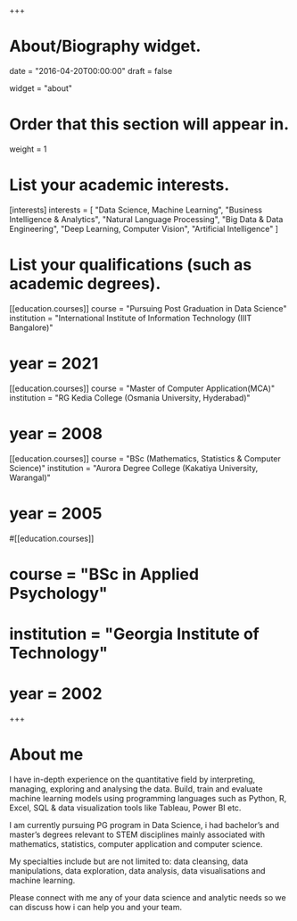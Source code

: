 +++
# About/Biography widget.

date = "2016-04-20T00:00:00"
draft = false

widget = "about"

# Order that this section will appear in.
weight = 1

# List your academic interests.
[interests]
interests = [
	"Data Science, Machine Learning",
	"Business Intelligence & Analytics",
	"Natural Language Processing",
	"Big Data & Data Engineering",
	"Deep Learning, Computer Vision",
	"Artificial Intelligence"
  ]

# List your qualifications (such as academic degrees).
[[education.courses]]
  course = "Pursuing Post Graduation in Data Science"
  institution = "International Institute of Information Technology (IIIT Bangalore)"
#  year = 2021

[[education.courses]]
  course = "Master of Computer Application(MCA)"
  institution = "RG Kedia College (Osmania University, Hyderabad)"
#  year = 2008

[[education.courses]]
  course = "BSc (Mathematics, Statistics & Computer Science)"
  institution = "Aurora Degree College (Kakatiya University, Warangal)"
#  year = 2005

#[[education.courses]]
#  course = "BSc in Applied Psychology"
#  institution = "Georgia Institute of Technology"
#  year = 2002
 
+++
  
# About me

I have in-depth experience on the quantitative field by interpreting, managing, exploring and analysing the data. Build, train and evaluate machine learning models using programming languages such as Python, R, Excel, SQL & data visualization tools like Tableau, Power BI etc. 

I am currently pursuing PG program in Data Science, i had bachelor’s and master’s degrees relevant to STEM disciplines mainly associated with mathematics, statistics, computer application and computer science. 

My specialties include but are not limited to: data cleansing, data manipulations, data exploration, data analysis, data visualisations and machine learning. 

Please connect with me any of your data science and analytic needs so we can discuss how i can help you and your team.


